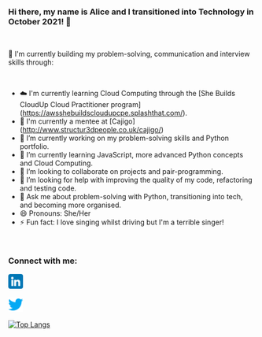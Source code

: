 ### Hi there, my name is Alice and I transitioned into Technology in October 2021! 👋


<br>

🎃 I'm currently building my problem-solving, communication and interview skills through:

<br>

- ☁️ I'm currently learning Cloud Computing through the [She Builds CloudUp Cloud Practitioner program] (https://awsshebuildscloudupcpe.splashthat.com/).
- 💃 I'm currently a mentee at [Cajigo] (http://www.structur3dpeople.co.uk/cajigo/)
- 🔭 I’m currently working on my problem-solving skills and Python portfolio.
- 🌱 I’m currently learning JavaScript, more advanced Python concepts and Cloud Computing.
- 👯 I’m looking to collaborate on projects and pair-programming.
- 🤔 I’m looking for help with improving the quality of my code, refactoring and testing code.
- 💬 Ask me about problem-solving with Python, transitioning into tech, and becoming more organised.
- 😄 Pronouns: She/Her
- ⚡ Fun fact: I love singing whilst driving but I'm a terrible singer!

<br>

### Connect with me: <a href="https://www.linkedin.com/in/amartinarias/">
<img src="images\linkedin.png" alt="alternate text"
width="30px" height="height">
</a> 

<a href="https://twitter.com/alimartinarias">
<img src="images\twitter.png" alt="alternate text"
width="30px" height="height">
</a>

<br>

[![Top Langs](https://github-readme-stats.vercel.app/api/top-langs/?username=amartinarias&layout=compact)](https://github.com/amartinarias)